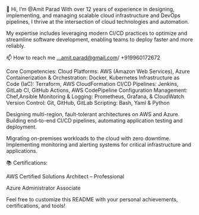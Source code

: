 👋 Hi, I’m @Amit Parad
With over 12 years of experience in designing, implementing, and managing scalable cloud infrastructure and DevOps pipelines, I thrive at the intersection of cloud technologies and automation. 

My expertise includes leveraging modern CI/CD practices to optimize and streamline software development, enabling teams to deploy faster and more reliably.

📫 How to reach me ...amit.parad@gmail.com/ +919960172672

Core Competencies:
Cloud Platforms: AWS (Amazon Web Services), Azure
Containerization & Orchestration: Docker, Kubernetes
Infrastructure as Code (IaC): Terraform, AWS CloudFormation
CI/CD Pipelines: Jenkins, GitLab CI, GitHub Actions, AWS CodePipeline
Configuration Management: Chef,Ansible
Monitoring & Logging: Prometheus, Grafana, &  CloudWatch
Version Control: Git, GitHub, GitLab
Scripting: Bash, Yaml &  Python

Designing multi-region, fault-tolerant architectures on AWS and Azure.
Building end-to-end CI/CD pipelines, automating application testing and deployment.

Migrating on-premises workloads to the cloud with zero downtime.
Implementing monitoring and alerting systems for critical infrastructure and applications.

📚 Certifications:

AWS Certified Solutions Architect – Professional

Azure Administrator Associate

Feel free to customize this README with your personal achievements, certifications, and tools!










<!---
AmitP9999/AmitP9999 is a ✨ special ✨ repository because its `README.md` (this file) appears on your GitHub profile.
You can click the Preview link to take a look at your changes.
--->
